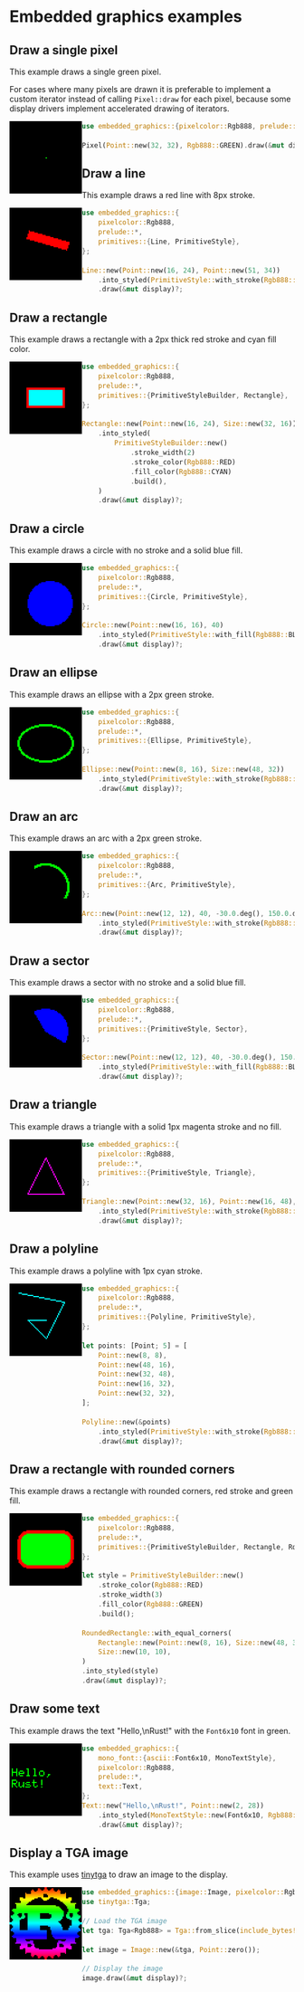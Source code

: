 # Embedded graphics examples

## Draw a single pixel

This example draws a single green pixel.

For cases where many pixels are drawn it is preferable to implement
a custom iterator instead of calling `Pixel::draw` for each pixel, because
some display drivers implement accelerated drawing of iterators.

<img align="left" alt="draw_pixel example screenshot" src="assets/draw_pixel.png">

```rust
use embedded_graphics::{pixelcolor::Rgb888, prelude::*};

Pixel(Point::new(32, 32), Rgb888::GREEN).draw(&mut display)?;
```

## Draw a line

This example draws a red line with 8px stroke.

<img align="left" alt="draw_line example screenshot" src="assets/draw_line.png">

```rust
use embedded_graphics::{
    pixelcolor::Rgb888,
    prelude::*,
    primitives::{Line, PrimitiveStyle},
};

Line::new(Point::new(16, 24), Point::new(51, 34))
    .into_styled(PrimitiveStyle::with_stroke(Rgb888::RED, 8))
    .draw(&mut display)?;
```

## Draw a rectangle

This example draws a rectangle with a 2px thick red stroke and cyan fill color.

<img align="left" alt="draw_rectangle example screenshot" src="assets/draw_rectangle.png">

```rust
use embedded_graphics::{
    pixelcolor::Rgb888,
    prelude::*,
    primitives::{PrimitiveStyleBuilder, Rectangle},
};

Rectangle::new(Point::new(16, 24), Size::new(32, 16))
    .into_styled(
        PrimitiveStyleBuilder::new()
            .stroke_width(2)
            .stroke_color(Rgb888::RED)
            .fill_color(Rgb888::CYAN)
            .build(),
    )
    .draw(&mut display)?;
```

## Draw a circle

This example draws a circle with no stroke and a solid blue fill.

<img align="left" alt="draw_circle example screenshot" src="assets/draw_circle.png">

```rust
use embedded_graphics::{
    pixelcolor::Rgb888,
    prelude::*,
    primitives::{Circle, PrimitiveStyle},
};

Circle::new(Point::new(16, 16), 40)
    .into_styled(PrimitiveStyle::with_fill(Rgb888::BLUE))
    .draw(&mut display)?;
```

## Draw an ellipse

This example draws an ellipse with a 2px green stroke.

<img align="left" alt="draw_ellipse example screenshot" src="assets/draw_ellipse.png">

```rust
use embedded_graphics::{
    pixelcolor::Rgb888,
    prelude::*,
    primitives::{Ellipse, PrimitiveStyle},
};

Ellipse::new(Point::new(8, 16), Size::new(48, 32))
    .into_styled(PrimitiveStyle::with_stroke(Rgb888::GREEN, 2))
    .draw(&mut display)?;
```

## Draw an arc

This example draws an arc with a 2px green stroke.

<img align="left" alt="draw_arc example screenshot" src="assets/draw_arc.png">

```rust
use embedded_graphics::{
    pixelcolor::Rgb888,
    prelude::*,
    primitives::{Arc, PrimitiveStyle},
};

Arc::new(Point::new(12, 12), 40, -30.0.deg(), 150.0.deg())
    .into_styled(PrimitiveStyle::with_stroke(Rgb888::GREEN, 2))
    .draw(&mut display)?;
```

## Draw a sector

This example draws a sector with no stroke and a solid blue fill.

<img align="left" alt="draw_sector example screenshot" src="assets/draw_sector.png">

```rust
use embedded_graphics::{
    pixelcolor::Rgb888,
    prelude::*,
    primitives::{PrimitiveStyle, Sector},
};

Sector::new(Point::new(12, 12), 40, -30.0.deg(), 150.0.deg())
    .into_styled(PrimitiveStyle::with_fill(Rgb888::BLUE))
    .draw(&mut display)?;
```

## Draw a triangle

This example draws a triangle with a solid 1px magenta stroke and no fill.

<img align="left" alt="draw_triangle example screenshot" src="assets/draw_triangle.png">

```rust
use embedded_graphics::{
    pixelcolor::Rgb888,
    prelude::*,
    primitives::{PrimitiveStyle, Triangle},
};

Triangle::new(Point::new(32, 16), Point::new(16, 48), Point::new(48, 48))
    .into_styled(PrimitiveStyle::with_stroke(Rgb888::MAGENTA, 1))
    .draw(&mut display)?;
```

## Draw a polyline

This example draws a polyline with 1px cyan stroke.

<img align="left" alt="draw_polyline example screenshot" src="assets/draw_polyline.png">

```rust
use embedded_graphics::{
    pixelcolor::Rgb888,
    prelude::*,
    primitives::{Polyline, PrimitiveStyle},
};

let points: [Point; 5] = [
    Point::new(8, 8),
    Point::new(48, 16),
    Point::new(32, 48),
    Point::new(16, 32),
    Point::new(32, 32),
];

Polyline::new(&points)
    .into_styled(PrimitiveStyle::with_stroke(Rgb888::CYAN, 1))
    .draw(&mut display)?;
```

## Draw a rectangle with rounded corners

This example draws a rectangle with rounded corners, red stroke and green fill.

<img align="left" alt="draw_rounded_rectangle example screenshot" src="assets/draw_rounded_rectangle.png">

```rust
use embedded_graphics::{
    pixelcolor::Rgb888,
    prelude::*,
    primitives::{PrimitiveStyleBuilder, Rectangle, RoundedRectangle},
};

let style = PrimitiveStyleBuilder::new()
    .stroke_color(Rgb888::RED)
    .stroke_width(3)
    .fill_color(Rgb888::GREEN)
    .build();

RoundedRectangle::with_equal_corners(
    Rectangle::new(Point::new(8, 16), Size::new(48, 32)),
    Size::new(10, 10),
)
.into_styled(style)
.draw(&mut display)?;
```

## Draw some text

This example draws the text \"Hello,\\nRust!\" with the `Font6x10` font in green.

<img align="left" alt="draw_text example screenshot" src="assets/draw_text.png">

```rust
use embedded_graphics::{
    mono_font::{ascii::Font6x10, MonoTextStyle},
    pixelcolor::Rgb888,
    prelude::*,
    text::Text,
};
Text::new("Hello,\nRust!", Point::new(2, 28))
    .into_styled(MonoTextStyle::new(Font6x10, Rgb888::GREEN))
    .draw(&mut display)?;
```

## Display a TGA image

This example uses [tinytga](https://crates.io/crates/tinytga) to draw an image to the display.

<img align="left" alt="draw_tga_image example screenshot" src="assets/draw_tga_image.png">

```rust
use embedded_graphics::{image::Image, pixelcolor::Rgb888, prelude::*};
use tinytga::Tga;

// Load the TGA image
let tga: Tga<Rgb888> = Tga::from_slice(include_bytes!("../assets/rust-pride.tga")).unwrap();

let image = Image::new(&tga, Point::zero());

// Display the image
image.draw(&mut display)?;
```
